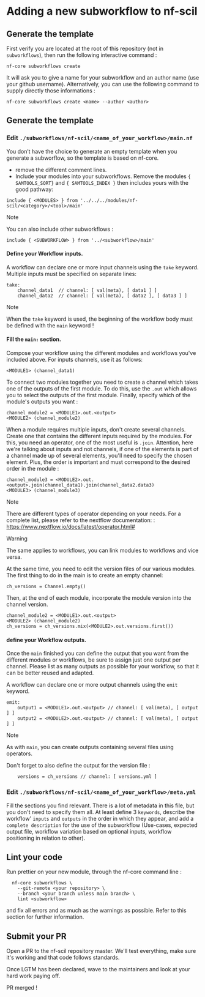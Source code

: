 # Adding a new subworkflow to nf-scil

## Generate the template

First verify you are located at the root of this repository (not in `subworkflows`), then run the following interactive command :

```
nf-core subworkflows create
```

It will ask you to give a name for your subworkflow and an author name (use your github username).
Alternatively, you can use the following command to supply directly those informations :

```
nf-core subworkflows create <name> --author <author>
```

## Generate the template

### Edit `./subworkflows/nf-scil/<name_of_your_workflow>/main.nf`

You don’t have the choice to generate an empty template when you generate a subworflow, so the template is based on nf-core.

- remove the different comment lines.
- Include your modules into your subworkflows. Remove the modules `{ SAMTOOLS_SORT}` and `{ SAMTOOLS_INDEX }` then includes yours with the good pathway:

```
include { <MODULES>	} from '../../../modules/nf-scil/<category>/<tool>/main'
```

> [!NOTE]
> You can also include other subworkflows :
>
> ```
> include { <SUBWORKFLOW> } from '../<subworkflow>/main'
> ```

#### Define your Workflow inputs.

A workflow can declare one or more input channels using the `take` keyword.
Multiple inputs must be specified on separate lines:

```
take:
    channel_data1  // channel: [ val(meta), [ data1 ] ]
    channel_data2  // channel: [ val(meta), [ data2 ], [ data3 ] ]
```

> [!NOTE]
> When the `take` keyword is used, the beginning of the workflow body must be defined with the `main` keyword !

#### Fill the `main:` section.

Compose your workflow using the different modules and workflows you've included above.
For inputs channels, use it as follows:

```
<MODULE1> (channel_data1)
```

To connect two modules together you need to create a channel which takes one of the outputs of the first module. To do this, use the `.out` which allows you to select the outputs of the first module. Finally, specify which of the module's outputs you want :

```
channel_module2 = <MODULE1>.out.<output>
<MODULE2> (channel_module2)
```

When a module requires multiple inputs, don't create several channels. Create one that contains the different inputs required by the modules. For this, you need an operator, one of the most useful is `.join`. Attention, here we're talking about inputs and not channels, if one of the elements is part of a channel made up of several elements, you'll need to specify the chosen element. Plus, the order is important and must correspond to the desired order in the module :

```
channel_module3 = <MODULE2>.out.<output>.join(channel_data1).join(channel_data2.data3)
<MODULE3> (channel_module3)
```

> [!NOTE]
> There are different types of operator depending on your needs. For a complete list, please refer to the nextflow documentation: : https://www.nextflow.io/docs/latest/operator.html#

> [!WARNING]
> The same applies to workflows, you can link modules to workflows and vice versa.

At the same time, you need to edit the version files of our various modules. The first thing to do in the main is to create an empty channel:

```
ch_versions = Channel.empty()
```

Then, at the end of each module, incorporate the module version into the channel version.

```
channel_module2 = <MODULE1>.out.<output>
<MODULE2> (channel_module2)
ch_versions = ch_versions.mix(<MODULE2>.out.versions.first())
```

#### define your Workflow outputs.

Once the `main` finished you can define the output that you want from the different modules or workflows, be sure to assign just one output per channel. Please list as many outputs as possible for your workflow, so that it can be better reused and adapted.

A workflow can declare one or more output channels using the `emit` keyword.

```
emit:
    output1 = <MODULE1>.out.<output> // channel: [ val(meta), [ output ] ]
    output2 = <MODULE2>.out.<output> // channel: [ val(meta), [ output ] ]
```

> [!NOTE]
> As with `main`, you can create outputs containing several files using operators.

Don't forget to also define the output for the version file :

```
    versions = ch_versions // channel: [ versions.yml ]
```

### Edit `./subworkflows/nf-scil/<name_of_your_workflow>/meta.yml`

Fill the sections you find relevant. There is a lot of metadata in this file, but you
don't need to specify them all. At least define 3 `keywords`, describe the workflow'
`inputs` and `outputs` in the order in which they appear, and add a `complete description` for the use of the subworkflow (Use-cases, expected output file, workflow variation based on optional inputs, workflow positioning in relation to other).

## Lint your code

Run prettier on your new module, through the nf-core command line :

```
  nf-core subworkflows \
    --git-remote <your repository> \
    --branch <your branch unless main branch> \
    lint <subworkflow>
```

and fix all errors and as much as the warnings as possible. Refer to this section for further information.

## Submit your PR

Open a PR to the nf-scil repository master. We'll test everything, make sure it's
working and that code follows standards.

Once LGTM has been declared, wave to the maintainers and look at your hard work paying off.

PR merged !
